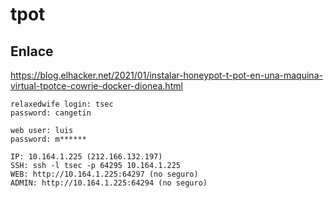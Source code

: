 # tpot

## Enlace

https://blog.elhacker.net/2021/01/instalar-honeypot-t-pot-en-una-maquina-virtual-tpotce-cowrie-docker-dionea.html

```
relaxedwife login: tsec
password: cangetin
```

```
web user: luis
password: m******
```

```
IP: 10.164.1.225 (212.166.132.197)
SSH: ssh -l tsec -p 64295 10.164.1.225
WEB: http://10.164.1.225:64297 (no seguro)
ADMIN: http://10.164.1.225:64294 (no seguro)
```
